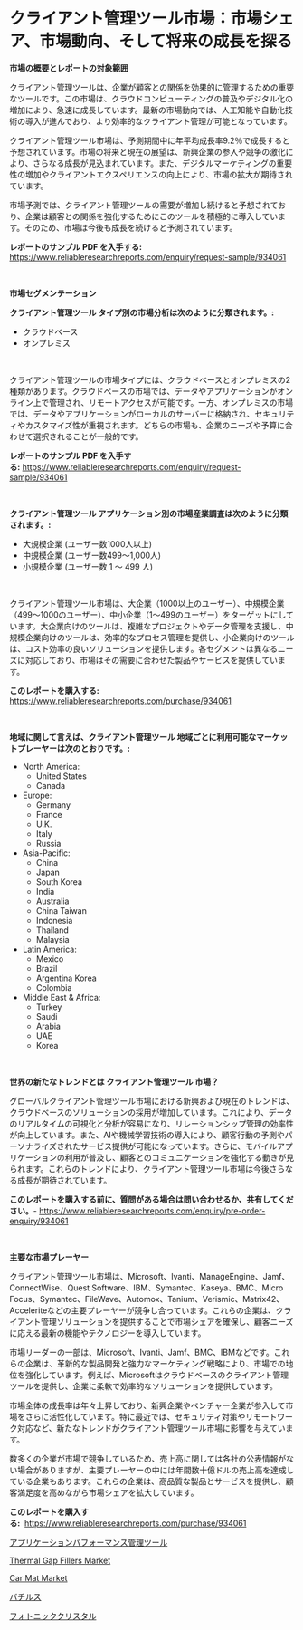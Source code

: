 <p><h1>クライアント管理ツール市場：市場シェア、市場動向、そして将来の成長を探る</h1></p><p><strong>市場の概要とレポートの対象範囲</strong></p>
<p><p>クライアント管理ツールは、企業が顧客との関係を効果的に管理するための重要なツールです。この市場は、クラウドコンピューティングの普及やデジタル化の増加により、急速に成長しています。最新の市場動向では、人工知能や自動化技術の導入が進んでおり、より効率的なクライアント管理が可能となっています。</p><p>クライアント管理ツール市場は、予測期間中に年平均成長率9.2％で成長すると予想されています。市場の将来と現在の展望は、新興企業の参入や競争の激化により、さらなる成長が見込まれています。また、デジタルマーケティングの重要性の増加やクライアントエクスペリエンスの向上により、市場の拡大が期待されています。</p><p>市場予測では、クライアント管理ツールの需要が増加し続けると予想されており、企業は顧客との関係を強化するためにこのツールを積極的に導入しています。そのため、市場は今後も成長を続けると予測されています。</p></p>
<p><strong>レポートのサンプル PDF を入手する:</strong> <a href="https://www.reliableresearchreports.com/enquiry/request-sample/934061">https://www.reliableresearchreports.com/enquiry/request-sample/934061</a></p>
<p>&nbsp;</p>
<p><strong>市場セグメンテーション</strong></p>
<p><strong>クライアント管理ツール タイプ別の市場分析は次のように分類されます。:</strong></p>
<p><ul><li>クラウドベース</li><li>オンプレミス</li></ul></p>
<p>&nbsp;</p>
<p><p>クライアント管理ツールの市場タイプには、クラウドベースとオンプレミスの2種類があります。クラウドベースの市場では、データやアプリケーションがオンライン上で管理され、リモートアクセスが可能です。一方、オンプレミスの市場では、データやアプリケーションがローカルのサーバーに格納され、セキュリティやカスタマイズ性が重視されます。どちらの市場も、企業のニーズや予算に合わせて選択されることが一般的です。</p></p>
<p><strong>レポートのサンプル PDF を入手する:</strong>&nbsp;<a href="https://www.reliableresearchreports.com/enquiry/request-sample/934061">https://www.reliableresearchreports.com/enquiry/request-sample/934061</a></p>
<p>&nbsp;</p>
<p><strong> クライアント管理ツール アプリケーション別の市場産業調査は次のように分類されます。:</strong></p>
<p><ul><li>大規模企業 (ユーザー数1000人以上)</li><li>中規模企業 (ユーザー数499～1,000人)</li><li>小規模企業 (ユーザー数 1 ～ 499 人)</li></ul></p>
<p>&nbsp;</p>
<p><p>クライアント管理ツール市場は、大企業（1000以上のユーザー）、中規模企業（499～1000のユーザー）、中小企業（1～499のユーザー）をターゲットにしています。大企業向けのツールは、複雑なプロジェクトやデータ管理を支援し、中規模企業向けのツールは、効率的なプロセス管理を提供し、小企業向けのツールは、コスト効率の良いソリューションを提供します。各セグメントは異なるニーズに対応しており、市場はその需要に合わせた製品やサービスを提供しています。</p></p>
<p><strong>このレポートを購入する:</strong>&nbsp; <a href="https://www.reliableresearchreports.com/purchase/934061">https://www.reliableresearchreports.com/purchase/934061</a></p>
<p>&nbsp;</p>
<p><strong>地域に関して言えば、クライアント管理ツール 地域ごとに利用可能なマーケットプレーヤーは次のとおりです。:</strong></p>
<p><ul>
    <li>
        North America:
        <ul>
            <li>United States</li>
            <li>Canada</li>
        </ul>
    </li>
    <li>
        Europe:
        <ul>
            <li>Germany</li>
            <li>France</li>
            <li>U.K.</li>
            <li>Italy</li>
            <li>Russia</li>
        </ul>
    </li>
    <li>
        Asia-Pacific:
        <ul>
            <li>China</li>
            <li>Japan</li>
            <li>South Korea</li>
            <li>India</li>
            <li>Australia</li>
            <li>China Taiwan</li>
            <li>Indonesia</li>
            <li>Thailand</li>
            <li>Malaysia</li>
        </ul>
    </li>
    <li>
        Latin America:
        <ul>
            <li>Mexico</li>
            <li>Brazil</li>
            <li>Argentina Korea</li>
            <li>Colombia</li>
        </ul>
    </li>
    <li>
        Middle East & Africa:
        <ul>
            <li>Turkey</li>
            <li>Saudi</li>
            <li>Arabia</li>
            <li>UAE</li>
            <li>Korea</li>
        </ul>
    </li>
    </ul></p>
<p>&nbsp;</p>
<p><strong>世界の新たなトレンドとは クライアント管理ツール 市場？</strong></p>
<p><p>グローバルクライアント管理ツール市場における新興および現在のトレンドは、クラウドベースのソリューションの採用が増加しています。これにより、データのリアルタイムの可視化と分析が容易になり、リレーションシップ管理の効率性が向上しています。また、AIや機械学習技術の導入により、顧客行動の予測やパーソナライズされたサービス提供が可能になっています。さらに、モバイルアプリケーションの利用が普及し、顧客とのコミュニケーションを強化する動きが見られます。これらのトレンドにより、クライアント管理ツール市場は今後さらなる成長が期待されています。</p></p>
<p><strong>このレポートを購入する前に、質問がある場合は問い合わせるか、共有してください。</strong>- <a href="https://www.reliableresearchreports.com/enquiry/pre-order-enquiry/934061">https://www.reliableresearchreports.com/enquiry/pre-order-enquiry/934061</a></p>
<p>&nbsp;</p>
<p><strong>主要な市場プレーヤー</strong></p>
<p><p>クライアント管理ツール市場は、Microsoft、Ivanti、ManageEngine、Jamf、ConnectWise、Quest Software、IBM、Symantec、Kaseya、BMC、Micro Focus、Symantec、FileWave、Automox、Tanium、Verismic、Matrix42、Acceleriteなどの主要プレーヤーが競争し合っています。これらの企業は、クライアント管理ソリューションを提供することで市場シェアを確保し、顧客ニーズに応える最新の機能やテクノロジーを導入しています。</p><p>市場リーダーの一部は、Microsoft、Ivanti、Jamf、BMC、IBMなどです。これらの企業は、革新的な製品開発と強力なマーケティング戦略により、市場での地位を強化しています。例えば、Microsoftはクラウドベースのクライアント管理ツールを提供し、企業に柔軟で効率的なソリューションを提供しています。</p><p>市場全体の成長率は年々上昇しており、新興企業やベンチャー企業が参入して市場をさらに活性化しています。特に最近では、セキュリティ対策やリモートワーク対応など、新たなトレンドがクライアント管理ツール市場に影響を与えています。</p><p>数多くの企業が市場で競争しているため、売上高に関しては各社の公表情報がない場合がありますが、主要プレーヤーの中には年間数十億ドルの売上高を達成している企業もあります。これらの企業は、高品質な製品とサービスを提供し、顧客満足度を高めながら市場シェアを拡大しています。</p></p>
<p><strong>このレポートを購入する:</strong>&nbsp;&nbsp;<a href="https://www.reliableresearchreports.com/purchase/934061">https://www.reliableresearchreports.com/purchase/934061</a></p>
<p><p><a href="https://github.com/joaejkdzgyljvo6/Market-Research-Report-List-1/blob/main/5273071184300.md">アプリケーションパフォーマンス管理ツール</a></p><p><a href="https://view.publitas.com/reportprime-1/thermal-gap-fillers-market-centers-on-aspects-such-as-market-growth-market-share-market-opportunity-and-projected-forecasts-spanning-from-2024-to-2031/">Thermal Gap Fillers Market</a></p><p><a href="https://view.publitas.com/reportprime-1/car-mat-market-size-global-industry-overview-market-segmentation-and-forecast-2024-to-2031/">Car Mat Market</a></p><p><a href="https://medium.com/@skylardaniel70/%E3%83%90%E3%82%B7%E3%83%A9%E3%82%B9%E5%B8%82%E5%A0%B4-2031%E5%B9%B4%E3%81%BE%E3%81%A7%E3%81%AE%E6%88%90%E5%8A%9F%E3%81%97%E3%81%9F%E3%83%93%E3%82%B8%E3%83%8D%E3%82%B9%E6%88%A6%E7%95%A5%E3%81%AE%E9%8D%B5-16611e4547f9">バチルス</a></p><p><a href="https://medium.com/@alvaradolanezhpnoeeozz2ue/%E3%83%95%E3%82%A9%E3%83%88%E3%83%8B%E3%83%83%E3%82%AF%E7%B5%90%E6%99%B6%E5%B8%82%E5%A0%B4%E5%B1%95%E6%9C%9B-%E6%A5%AD%E7%95%8C%E6%A6%82%E8%A6%81%E3%81%A8%E4%BA%88%E6%B8%AC-2024%E5%B9%B4%E3%81%8B%E3%82%892031%E5%B9%B4-a7398af2c33a">フォトニッククリスタル</a></p></p>